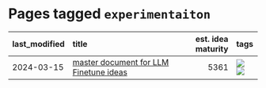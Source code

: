 # Pages tagged `experimentaiton`

|last_modified|title|est. idea maturity|tags
|:---|:---|---:|:---|
|2024-03-15|[master document for LLM Finetune ideas](../llm_finetunes.md)|5361|[![](https://img.shields.io/badge/tag-experimentaiton-fe6d78)](../tags/experimentaiton.md) [![](https://img.shields.io/badge/tag-training-cc5ed7)](../tags/training.md)|
